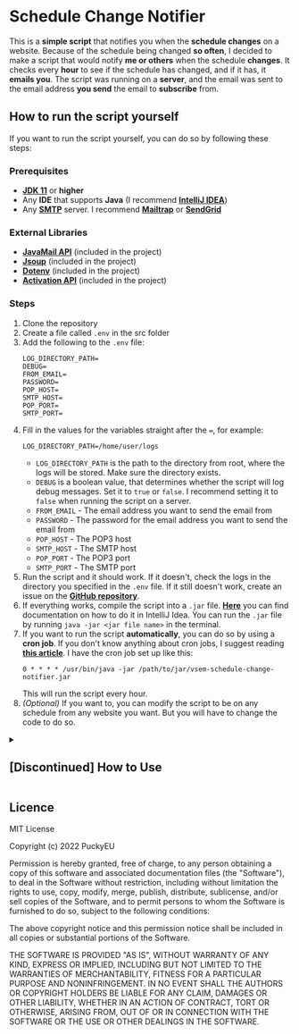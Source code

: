 # Schedule Change Notifier
This is a **simple script** that notifies you when the **schedule changes** on a website.
Because of the schedule being changed **so often**, I decided to make a script that would notify **me or others** when the schedule **changes**.
It checks every **hour** to see if the schedule has changed, and if it has, it **emails you**.
The script was running on a **server**, and the email was sent to the email address **you send** the email to **subscribe** from.

## How to run the script yourself
If you want to run the script yourself, you can do so by following these steps:

### Prerequisites
- [**JDK 11**](https://www.oracle.com/java/technologies/downloads/) or **higher**
- Any **IDE** that supports **Java** (I recommend [**IntelliJ IDEA**](https://www.jetbrains.com/idea/download/))
- Any [**SMTP**](https://www.javatpoint.com/simple-mail-transfer-protocol) server. I recommend [**Mailtrap**](https://mailtrap.io/) or [**SendGrid**](https://sendgrid.com/)

### External Libraries
- [**JavaMail API**](https://javaee.github.io/javamail/) (included in the project)
- [**Jsoup**](https://jsoup.org/) (included in the project)
- [**Dotenv**](https://github.com/cdimascio/dotenv-java) (included in the project)
- [**Activation API**](https://www.oracle.com/java/technologies/java-beans-activation.html) (included in the project)

### Steps
1. Clone the repository
2. Create a file called `.env` in the src folder
3. Add the following to the `.env` file:
    ```dotenv
    LOG_DIRECTORY_PATH=
    DEBUG=
    FROM_EMAIL=
    PASSWORD=
    POP_HOST=
    SMTP_HOST=
    POP_PORT=
    SMTP_PORT=
    ```
4. Fill in the values for the variables straight after the `=`, for example:
    ```dotenv
    LOG_DIRECTORY_PATH=/home/user/logs
    ```
   - `LOG_DIRECTORY_PATH` is the path to the directory from root, where the logs will be stored. Make sure the directory exists.
   - `DEBUG` is a boolean value, that determines whether the script will log debug messages. Set it to `true` or `false`. I recommend setting it to `false` when running the script on a server.
   - `FROM_EMAIL` - The email address you want to send the email from
   - `PASSWORD` - The password for the email address you want to send the email from
   - `POP_HOST` - The POP3 host
   - `SMTP_HOST` - The SMTP host
   - `POP_PORT` - The POP3 port
   - `SMTP_PORT` - The SMTP port
5. Run the script and it should work. If it doesn't, check the logs in the directory you specified in the `.env` file. If it still doesn't work, create an issue on the [**GitHub repository**](https://github.com/PuckyEU/schedule-change-notifier/issues/new).
6. If everything works, compile the script into a `.jar` file. [**Here**](https://www.jetbrains.com/help/idea/compiling-applications.html) you can find documentation on how to do it in IntelliJ Idea. You can run the `.jar` file by running `java -jar <jar file name>` in the terminal.
7. If you want to run the script **automatically**, you can do so by using a **cron job**. If you don't know anything about cron jobs, I suggest reading [**this article**](https://www.cyberciti.biz/faq/how-do-i-add-jobs-to-cron-under-linux-or-unix-oses/). I have the cron job set up like this:
    ```cron
    0 * * * * /usr/bin/java -jar /path/to/jar/vsem-schedule-change-notifier.jar
    ```
   This will run the script every hour.
8. _(Optional)_ If you want to, you can modify the script to be on any schedule from any website you want. But you will have to change the code to do so.


<details>
<summary>

## [Discontinued] How to Use
    
</summary>

**The Program is not running on a server anymore, so this step will not work.** If you want to use the program, you have to [run it yourself](#how-to-run-the-script-yourself).
        
The script will email the schedule to the email address you send the email from. So send the email from the email address you want to receive the schedule at. But don't worry, the script will not send any other emails to that address.
[**Send an Email**](mailto:info@vsemschedulechangenotifier.tech) to the email address `info@vsemschedulechangenotifier.tech` with the subject `subscribe` to **subscribe** to the service or `unsubscribe` to **unsubscribe** from the service.

</details>

## Licence
MIT License

Copyright (c) 2022 PuckyEU

Permission is hereby granted, free of charge, to any person obtaining a copy
of this software and associated documentation files (the "Software"), to deal
in the Software without restriction, including without limitation the rights
to use, copy, modify, merge, publish, distribute, sublicense, and/or sell
copies of the Software, and to permit persons to whom the Software is
furnished to do so, subject to the following conditions:

The above copyright notice and this permission notice shall be included in all
copies or substantial portions of the Software.

THE SOFTWARE IS PROVIDED "AS IS", WITHOUT WARRANTY OF ANY KIND, EXPRESS OR
IMPLIED, INCLUDING BUT NOT LIMITED TO THE WARRANTIES OF MERCHANTABILITY,
FITNESS FOR A PARTICULAR PURPOSE AND NONINFRINGEMENT. IN NO EVENT SHALL THE
AUTHORS OR COPYRIGHT HOLDERS BE LIABLE FOR ANY CLAIM, DAMAGES OR OTHER
LIABILITY, WHETHER IN AN ACTION OF CONTRACT, TORT OR OTHERWISE, ARISING FROM,
OUT OF OR IN CONNECTION WITH THE SOFTWARE OR THE USE OR OTHER DEALINGS IN THE
SOFTWARE.
